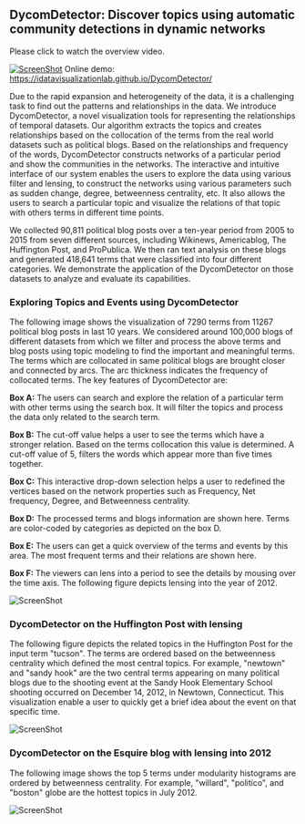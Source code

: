 ## DycomDetector: Discover topics using automatic community detections in dynamic networks
Please click to watch the overview video.

[![ScreenShot](https://github.com/iDataVisualizationLab/DycomDetector/blob/master/dycomthumb.png)](https://youtu.be/ogxDAQHR7TA)
Online demo:  https://idatavisualizationlab.github.io/DycomDetector/

Due to the rapid expansion and heterogeneity of the data, it is a challenging task to find out the patterns and relationships in the data. We introduce DycomDetector, a novel visualization tools for representing the relationships of temporal datasets. Our algorithm extracts the topics and creates relationships based on the collocation of the terms from the real world datasets such as political blogs. Based on the relationships and frequency of the words, DycomDetector constructs networks of a particular period and show the communities in the networks. The interactive and intuitive interface of our system enables the users to explore the data using various filter and lensing, to construct the networks using various parameters such as sudden change, degree, betweenness centrality, etc. It also allows the users to search a particular topic and visualize the relations of that topic with others terms in different time points. 

We collected 90,811 political blog posts over a ten-year period from 2005 to 2015 from seven different sources, including Wikinews, Americablog, The Huffington Post, and ProPublica. We then ran text analysis on these blogs and generated 418,641 terms that were classified into four different categories. We demonstrate the application of the DycomDetector on those datasets to analyze and evaluate its capabilities. 

### Exploring Topics and Events using DycomDetector
The following image shows the visualization of 7290 terms from 11267 political blog posts in last 10 years. We considered around 100,000 blogs of different datasets from which we filter and process the above terms and blog posts using topic modeling to find the important and meaningful terms. The terms which are collocated in same political blogs are brought closer and connected by arcs. The arc thickness indicates the frequency of collocated terms. The key features of DycomDetector are:

**Box A:** The users can search and explore the relation of a particular term with other terms using the search box. It will filter the topics and process the data only related to the search term.

**Box B:** The cut-off value helps a user to see the terms which have a stronger relation. Based on the terms collocation this value is determined. A cut-off value of 5, filters the words which appear more than five times together.

**Box C:** This interactive drop-down selection helps a user to redefined the vertices based on the network properties such as Frequency, Net frequency, Degree, and Betweenness centrality.

**Box D:** The processed terms and blogs information are shown here. Terms are color-coded by categories as depicted on the box D.

**Box E:** The users can get a quick overview of the terms and events by this area. The most frequent terms and their relations are shown here.

**Box F:** The viewers can lens into a period to see the details by mousing over the time axis. The following figure depicts lensing into the year of 2012.

![ScreenShot](https://github.com/iDataVisualizationLab/DycomDetector/blob/master/images/DycomDetector.png)

### DycomDetector on the Huffington Post with lensing
The following figure depicts the related topics in the Huffington Post for the input term "tucson". The terms are ordered based on the betweenness centrality which defined the most central topics. For example, "newtown" and "sandy hook" are the two central terms appearing on many political blogs due to the shooting event at the Sandy Hook Elementary School shooting occurred on December 14, 2012, in Newtown, Connecticut. This visualization enable a user to quickly get a brief idea about the event on that specific time.

![ScreenShot](https://github.com/iDataVisualizationLab/DycomDetector/blob/master/images/tucson.png)

### DycomDetector on the Esquire blog with lensing into 2012
The following image shows the top 5 terms under modularity histograms are ordered by betweenness centrality. For example, "willard", "politico", and "boston" globe are the hottest topics in July 2012.

![ScreenShot](https://github.com/iDataVisualizationLab/DycomDetector/blob/master/images/Esquire.png)






